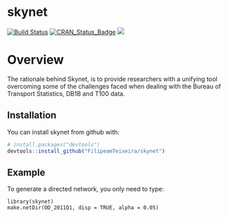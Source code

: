 
<!-- README.md is generated from README.Rmd. Please edit that file -->

# skynet

[![Build Status](https://travis-ci.org/FilipeamTeixeira/skynet.svg)](https://travis-ci.org/FilipeamTeixeira/skynet.svg)
[![CRAN\_Status\_Badge](http://www.r-pkg.org/badges/version/skynet)](https://cran.r-project.org/package=skynet)
![](https://cranlogs.r-pkg.org/badges/grand-total/skynet?color=brightgreen)

# Overview

The rationale behind Skynet, is to provide researchers with a unifying
tool overcoming some of the challenges faced when dealing with the
Bureau of Transport Statistics, DB1B and T100 data.

## Installation

You can install skynet from github with:

``` r
# install.packages("devtools")
devtools::install_github("FilipeamTeixeira/skynet")
```

## Example

To generate a directed network, you only need to type:

    library(skynet)
    make.netDir(OD_2011Q1, disp = TRUE, alpha = 0.05)
